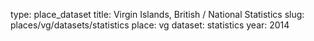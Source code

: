 type: place_dataset
title: Virgin Islands, British / National Statistics
slug: places/vg/datasets/statistics
place: vg
dataset: statistics
year: 2014

